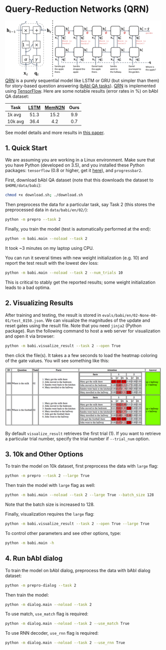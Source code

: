 # Query-Reduction Networks (QRN)
![Teaser figure for QRN](assets/teaser.png)
[QRN][qrn] is a purely sequential model like LSTM or GRU (but simpler than them) for story-based question answering ([bAbI QA tasks][babi]).
[QRN][qrn] is implemented using [TensorFlow][tensorflow].
Here are some notable results (error rates in %) on bAbI QA dataset:

| Task    | [LSTM][lstm] | [MemN2N][memn2n] | Ours       |
| ------- |:------------:|:----------------:|:----------:|
| 1k avg  | 51.3         | 15.2             | 9.9        |
| 10k avg | 36.4         | 4.2              | 0.7        |

See model details and more results in [this paper][qrn].

## 1. Quick Start
We are assuming you are working in a Linux environment. 
Make sure that you have Python (developed on 3.5), and you installed these Python packages: `tensorflow` (0.8 or higher, get it [here][tensorflow]), and `progressbar2`.

First, download bAbI QA dataset (note that this downloads the dataset to `$HOME/data/babi`):

```bash
chmod +x download.sh; ./download.sh 
```

Then preprocess the data for a particular task, say Task 2 (this stores the preprocessed data in `data/babi/en/02/`):
```bash
python -m prepro --task 2
```

Finally, you train the model (test is automatically performed at the end):
```bash
python -m babi.main --noload --task 2
```
It took ~3 minutes on my laptop using CPU.

You can run it several times with new weight initialization (e.g. 10) and report the test result with the lowest dev loss:
```bash
python -m babi.main --noload --task 2 --num_trials 10
```
This is critical to stably get the reported results; some weight initialization leads to a bad optima.

## 2. Visualizing Results
After training and testing, the result is stored in `evals/babi/en/02-None-00-01/test_0150.json`.
We can visualize the magnitudes of the update and reset gates using the result file.
Note that you need `jinja2` (Python package).
Run the following command to host a web server for visualization and open it via browser:

```bash
python -m babi.visualize_result --task 2 --open True
```

then click the file(s). It takes a a few seconds to load the heatmap coloring of the gate values.
You will see something like this:

![visualization](assets/vis.png)

By default `visualize_result` retrieves the first trial (1).
If you want to retrieve a particular trial number, specify the trial number if `--trial_num` option.


## 3. 10k and Other Options
To train the model on 10k dataset, first preprocess the data with `large` flag:
```bash
python -m prepro --task 2 --large True
```

Then train the model with `large` flag as well:
```bash
python -m babi.main --noload --task 2 --large True --batch_size 128
```
Note that the batch size is increased to 128.

Finally, visualization requires the `large`  flag:
```bash
python -m babi.visualize_result --task 2 --open True --large True
```

To control other parameters and see other options, type:
```bash
python -m babi.main -h
```

## 4. Run bAbI dialog
To train the model on bAbI dialog, preprocess the data with bAbI dialog dataset:
```bash
python -m prepro-dialog --task 2
```

Then train the model:
```bash
python -m dialog.main --noload --task 2
```

To use match, `use_match` flag is required:
```bash
python -m dialog.main --noload --task 2 --use_match True
```

To use RNN decoder, `use_rnn` flag is required:
```bash
python -m dialog.main --noload --task 2 --use_rnn True
```

[qrn]: http://arxiv.org/abs/1606.04582
[babi]: http://arxiv.org/abs/1502.05698
[lstm]: http://arxiv.org/abs/1502.05698 
[memn2n]: http://arxiv.org/abs/1503.08895
[tensorflow]: https://www.tensorflow.org/
